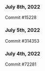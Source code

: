 ### July 8th, 2022

Commit #15228

### July 5th, 2022

Commit #314353


### July 4th, 2022

Commit #72281
